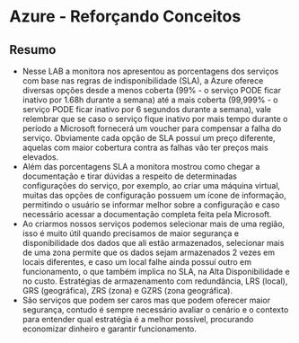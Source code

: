 # Azure - Reforçando Conceitos
## Resumo
* Nesse LAB a monitora nos apresentou as porcentagens dos serviços com base nas regras de indisponibilidade (SLA), a Azure oferece diversas opções desde a menos coberta (99% - o serviço PODE ficar inativo por 1.68h durante a semana) até a mais coberta (99,999% - o serviço PODE ficar inativo por 6 segundos durante a semana), vale relembrar que se caso o serviço fique inativo por mais tempo durante o período a Microsoft fornecerá um voucher para compensar a falha do serviço. Obviamente cada opção de SLA possuí um preço diferente, aquelas com maior cobertura contra as falhas vão ter preços mais elevados.
* Além das porcentagens SLA a monitora mostrou como chegar a documentação e tirar dúvidas a respeito de determinadas configurações do serviço, por exemplo, ao criar uma máquina virtual, muitas das opções de configuração possuem um ícone de informação, permitindo o usuário se informar melhor sobre a configuração e caso necessário acessar a documentação completa feita pela Microsoft.
* Ao criarmos nossos serviços podemos selecionar mais de uma região, isso é muito útil quando precisamos de maior segurança e disponibilidade dos dados que ali estão armazenados, selecionar mais de uma zona permite que os dados sejam armazenados 2 vezes em locais diferentes, e caso um local falhe ainda possuí outro em funcionamento, o que também implica no SLA, na Alta Disponibilidade e no custo. Estratégias de armazenamento com redundância, LRS (local), GRS (geográfica), ZRS (zona) e GZRS (zona geográfica).
* São serviços que podem ser caros mas que podem oferecer maior segurança, contudo é sempre necessário avaliar o cenário e o contexto para entender qual estratégia é a melhor possível, procurando economizar dinheiro e garantir funcionamento.
